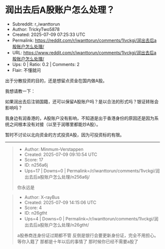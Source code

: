 # 润出去后A股账户怎么处理？

- Subreddit: r_iwanttorun
- Author: TrickyTwo5878
- Created: 2025-07-09 07:25:33 UTC
- Permalink: https://reddit.com/r/iwanttorun/comments/1lvckgi/润出去后a股账户怎么处理/
- URL: https://www.reddit.com/r/iwanttorun/comments/1lvckgi/润出去后a股账户怎么处理/
- Ups: 0 | Ratio: 0.2 | Comments: 2
- Flair: 不懂就问


出于分散投资的目的，还是想留点资金在国内做A股。

我想请教一下：

如果润出去后注销国籍，还可以保留A股账户吗？是以合法的形式吗？银证转账会影响吗？

我身边有润香港的，A股账户没有影响，不知道是出于香港身份的原因还是因为系统之间根本没有对接（以至于润哪里都能炒A股）。

暂时不讨论以北向资金的方式投资A股，因为可投资标的有限。


---

> - Author: Minmum-Verstappen
> - Created: 2025-07-09 09:10:54 UTC
> - Score: 17
> - ID: n256a6j
> - Ups=17 | Downs=0 | Permalink=/r/iwanttorun/comments/1lvckgi/润出去后a股账户怎么处理/n256a6j/
>
> 你永远是

> - Author: X-rayBus
> - Created: 2025-07-09 14:15:06 UTC
> - Score: 4
> - ID: n26gtht
> - Ups=4 | Downs=0 | Permalink=/r/iwanttorun/comments/1lvckgi/润出去后a股账户怎么处理/n26gtht/
>
> a股券商连身份证过期都不管 反倒是银行会要更新身份证，完全不用担心。
> 等你入籍了 那都是十年以后的事情了 那时候你已经不需要a股了

